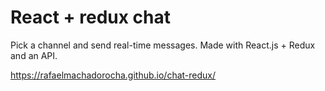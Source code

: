 # React + redux chat
Pick a channel and send real-time messages.
Made with React.js + Redux and an API.

https://rafaelmachadorocha.github.io/chat-redux/

